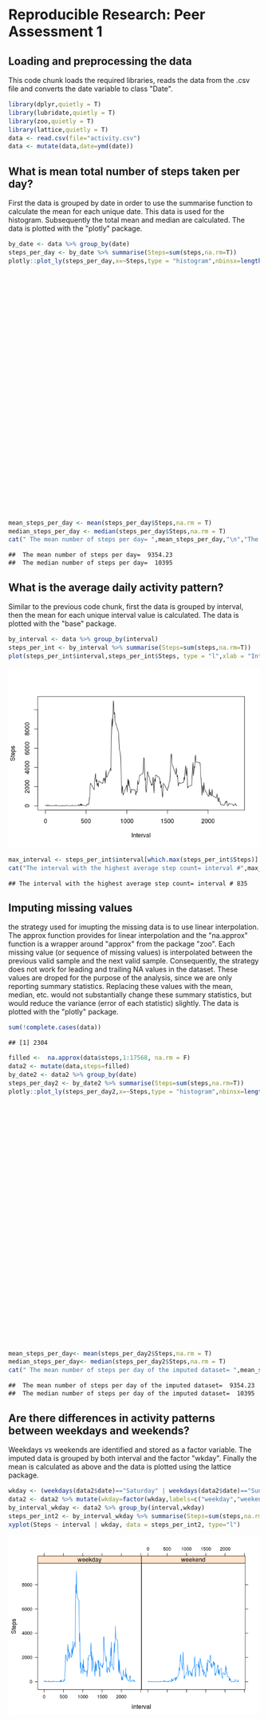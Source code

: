 # Reproducible Research: Peer Assessment 1


## Loading and preprocessing the data
This code chunk loads the required libraries, reads the data from the .csv file and converts the date variable to class "Date".

```r
library(dplyr,quietly = T)
library(lubridate,quietly = T)
library(zoo,quietly = T)
library(lattice,quietly = T)
data <- read.csv(file="activity.csv")
data <- mutate(data,date=ymd(date))
```
## What is mean total number of steps taken per day?
First the data is grouped by date in order to use the summarise function to calculate the mean for each unique date. This data is used for the histogram. Subsequently the total mean and median are calculated. The data is plotted with the "plotly" package.

```r
by_date <- data %>% group_by(date)
steps_per_day <- by_date %>% summarise(Steps=sum(steps,na.rm=T))
plotly::plot_ly(steps_per_day,x=~Steps,type = "histogram",nbinsx=length(steps_per_day$date))
```

<!--html_preserve--><div id="htmlwidget-f152a717caf3d34acfd3" style="width:672px;height:480px;" class="plotly html-widget"></div>
<script type="application/json" data-for="htmlwidget-f152a717caf3d34acfd3">{"x":{"layout":{"margin":{"b":40,"l":60,"t":25,"r":10},"xaxis":{"domain":[0,1],"title":"Steps"},"yaxis":{"domain":[0,1]}},"source":"A","config":{"modeBarButtonsToAdd":[{"name":"Collaborate","icon":{"width":1000,"ascent":500,"descent":-50,"path":"M487 375c7-10 9-23 5-36l-79-259c-3-12-11-23-22-31-11-8-22-12-35-12l-263 0c-15 0-29 5-43 15-13 10-23 23-28 37-5 13-5 25-1 37 0 0 0 3 1 7 1 5 1 8 1 11 0 2 0 4-1 6 0 3-1 5-1 6 1 2 2 4 3 6 1 2 2 4 4 6 2 3 4 5 5 7 5 7 9 16 13 26 4 10 7 19 9 26 0 2 0 5 0 9-1 4-1 6 0 8 0 2 2 5 4 8 3 3 5 5 5 7 4 6 8 15 12 26 4 11 7 19 7 26 1 1 0 4 0 9-1 4-1 7 0 8 1 2 3 5 6 8 4 4 6 6 6 7 4 5 8 13 13 24 4 11 7 20 7 28 1 1 0 4 0 7-1 3-1 6-1 7 0 2 1 4 3 6 1 1 3 4 5 6 2 3 3 5 5 6 1 2 3 5 4 9 2 3 3 7 5 10 1 3 2 6 4 10 2 4 4 7 6 9 2 3 4 5 7 7 3 2 7 3 11 3 3 0 8 0 13-1l0-1c7 2 12 2 14 2l218 0c14 0 25-5 32-16 8-10 10-23 6-37l-79-259c-7-22-13-37-20-43-7-7-19-10-37-10l-248 0c-5 0-9-2-11-5-2-3-2-7 0-12 4-13 18-20 41-20l264 0c5 0 10 2 16 5 5 3 8 6 10 11l85 282c2 5 2 10 2 17 7-3 13-7 17-13z m-304 0c-1-3-1-5 0-7 1-1 3-2 6-2l174 0c2 0 4 1 7 2 2 2 4 4 5 7l6 18c0 3 0 5-1 7-1 1-3 2-6 2l-173 0c-3 0-5-1-8-2-2-2-4-4-4-7z m-24-73c-1-3-1-5 0-7 2-2 3-2 6-2l174 0c2 0 5 0 7 2 3 2 4 4 5 7l6 18c1 2 0 5-1 6-1 2-3 3-5 3l-174 0c-3 0-5-1-7-3-3-1-4-4-5-6z"},"click":"function(gd) { \n        // is this being viewed in RStudio?\n        if (location.search == '?viewer_pane=1') {\n          alert('To learn about plotly for collaboration, visit:\\n https://cpsievert.github.io/plotly_book/plot-ly-for-collaboration.html');\n        } else {\n          window.open('https://cpsievert.github.io/plotly_book/plot-ly-for-collaboration.html', '_blank');\n        }\n      }"}],"modeBarButtonsToRemove":["sendDataToCloud"]},"data":[{"x":[0,126,11352,12116,13294,15420,11015,0,12811,9900,10304,17382,12426,15098,10139,15084,13452,10056,11829,10395,8821,13460,8918,8355,2492,6778,10119,11458,5018,9819,15414,0,10600,10571,0,10439,8334,12883,3219,0,0,12608,10765,7336,0,41,5441,14339,15110,8841,4472,12787,20427,21194,14478,11834,11162,13646,10183,7047,0],"nbinsx":61,"type":"histogram","marker":{"fillcolor":"rgba(31,119,180,1)","color":"rgba(31,119,180,1)","line":{"color":"transparent"}},"xaxis":"x","yaxis":"y"}],"base_url":"https://plot.ly"},"evals":["config.modeBarButtonsToAdd.0.click"],"jsHooks":[]}</script><!--/html_preserve-->

```r
mean_steps_per_day <- mean(steps_per_day$Steps,na.rm = T)
median_steps_per_day <- median(steps_per_day$Steps,na.rm = T)
cat(" The mean number of steps per day= ",mean_steps_per_day,"\n","The median number of steps per day= ",median_steps_per_day,"\n")
```

```
##  The mean number of steps per day=  9354.23 
##  The median number of steps per day=  10395
```
## What is the average daily activity pattern?
Similar to the previous code chunk, first the data is grouped by interval, then the mean for each unique interval value is calculated. The data is plotted with the "base" package.

```r
by_interval <- data %>% group_by(interval)
steps_per_int <- by_interval %>% summarise(Steps=sum(steps,na.rm=T))
plot(steps_per_int$interval,steps_per_int$Steps, type = "l",xlab = "Interval", ylab = "Steps")
```

![](PA1_template_files/figure-html/unnamed-chunk-3-1.png)<!-- -->

```r
max_interval <- steps_per_int$interval[which.max(steps_per_int$Steps)]
cat("The interval with the highest average step count= interval #",max_interval)
```

```
## The interval with the highest average step count= interval # 835
```
## Imputing missing values
the strategy used for imupting the missing data is to use linear interpolation. The approx function provides for linear interpolation and the "na.approx" function is a wrapper around "approx" from the package "zoo". Each missing value (or sequence of missing values) is interpolated between the previous valid sample and the next valid sample. Consequently, the strategy does not work for leading and trailing NA values in the dataset. These values are droped for the purpose of the analysis, since we are only reporting summary statistics. Replacing these values with the mean, median, etc. would not substantially change these summary statistics, but would reduce the variance (error of each statistic) slightly. The data is plotted with the "plotly" package.

```r
sum(!complete.cases(data))
```

```
## [1] 2304
```

```r
filled <-  na.approx(data$steps,1:17568, na.rm = F)
data2 <- mutate(data,steps=filled)
by_date2 <- data2 %>% group_by(date)
steps_per_day2 <- by_date2 %>% summarise(Steps=sum(steps,na.rm=T))
plotly::plot_ly(steps_per_day2,x=~Steps,type = "histogram",nbinsx=length(steps_per_day2$date))
```

<!--html_preserve--><div id="htmlwidget-2b2a7e2f43d0fa1dfa16" style="width:672px;height:480px;" class="plotly html-widget"></div>
<script type="application/json" data-for="htmlwidget-2b2a7e2f43d0fa1dfa16">{"x":{"layout":{"margin":{"b":40,"l":60,"t":25,"r":10},"xaxis":{"domain":[0,1],"title":"Steps"},"yaxis":{"domain":[0,1]}},"source":"A","config":{"modeBarButtonsToAdd":[{"name":"Collaborate","icon":{"width":1000,"ascent":500,"descent":-50,"path":"M487 375c7-10 9-23 5-36l-79-259c-3-12-11-23-22-31-11-8-22-12-35-12l-263 0c-15 0-29 5-43 15-13 10-23 23-28 37-5 13-5 25-1 37 0 0 0 3 1 7 1 5 1 8 1 11 0 2 0 4-1 6 0 3-1 5-1 6 1 2 2 4 3 6 1 2 2 4 4 6 2 3 4 5 5 7 5 7 9 16 13 26 4 10 7 19 9 26 0 2 0 5 0 9-1 4-1 6 0 8 0 2 2 5 4 8 3 3 5 5 5 7 4 6 8 15 12 26 4 11 7 19 7 26 1 1 0 4 0 9-1 4-1 7 0 8 1 2 3 5 6 8 4 4 6 6 6 7 4 5 8 13 13 24 4 11 7 20 7 28 1 1 0 4 0 7-1 3-1 6-1 7 0 2 1 4 3 6 1 1 3 4 5 6 2 3 3 5 5 6 1 2 3 5 4 9 2 3 3 7 5 10 1 3 2 6 4 10 2 4 4 7 6 9 2 3 4 5 7 7 3 2 7 3 11 3 3 0 8 0 13-1l0-1c7 2 12 2 14 2l218 0c14 0 25-5 32-16 8-10 10-23 6-37l-79-259c-7-22-13-37-20-43-7-7-19-10-37-10l-248 0c-5 0-9-2-11-5-2-3-2-7 0-12 4-13 18-20 41-20l264 0c5 0 10 2 16 5 5 3 8 6 10 11l85 282c2 5 2 10 2 17 7-3 13-7 17-13z m-304 0c-1-3-1-5 0-7 1-1 3-2 6-2l174 0c2 0 4 1 7 2 2 2 4 4 5 7l6 18c0 3 0 5-1 7-1 1-3 2-6 2l-173 0c-3 0-5-1-8-2-2-2-4-4-4-7z m-24-73c-1-3-1-5 0-7 2-2 3-2 6-2l174 0c2 0 5 0 7 2 3 2 4 4 5 7l6 18c1 2 0 5-1 6-1 2-3 3-5 3l-174 0c-3 0-5-1-7-3-3-1-4-4-5-6z"},"click":"function(gd) { \n        // is this being viewed in RStudio?\n        if (location.search == '?viewer_pane=1') {\n          alert('To learn about plotly for collaboration, visit:\\n https://cpsievert.github.io/plotly_book/plot-ly-for-collaboration.html');\n        } else {\n          window.open('https://cpsievert.github.io/plotly_book/plot-ly-for-collaboration.html', '_blank');\n        }\n      }"}],"modeBarButtonsToRemove":["sendDataToCloud"]},"data":[{"x":[0,126,11352,12116,13294,15420,11015,0,12811,9900,10304,17382,12426,15098,10139,15084,13452,10056,11829,10395,8821,13460,8918,8355,2492,6778,10119,11458,5018,9819,15414,0,10600,10571,0,10439,8334,12883,3219,0,0,12608,10765,7336,0,41,5441,14339,15110,8841,4472,12787,20427,21194,14478,11834,11162,13646,10183,7047,0],"nbinsx":61,"type":"histogram","marker":{"fillcolor":"rgba(31,119,180,1)","color":"rgba(31,119,180,1)","line":{"color":"transparent"}},"xaxis":"x","yaxis":"y"}],"base_url":"https://plot.ly"},"evals":["config.modeBarButtonsToAdd.0.click"],"jsHooks":[]}</script><!--/html_preserve-->

```r
mean_steps_per_day<- mean(steps_per_day2$Steps,na.rm = T)
median_steps_per_day<- median(steps_per_day2$Steps,na.rm = T)
cat(" The mean number of steps per day of the imputed dataset= ",mean_steps_per_day,"\n","The median number of steps per day of the imputed dataset= ",median_steps_per_day,"\n")
```

```
##  The mean number of steps per day of the imputed dataset=  9354.23 
##  The median number of steps per day of the imputed dataset=  10395
```

## Are there differences in activity patterns between weekdays and weekends?
Weekdays vs weekends are identified and stored as a factor variable. The imputed data is grouped by both interval and the factor "wkday". Finally the mean is calculated as above and the data is plotted using the lattice package.

```r
wkday <- (weekdays(data2$date)=="Saturday" | weekdays(data2$date)=="Sunday")
data2 <- data2 %>% mutate(wkday=factor(wkday,labels=c("weekday","weekend")))
by_interval_wkday <- data2 %>% group_by(interval,wkday)
steps_per_int2 <- by_interval_wkday %>% summarise(Steps=sum(steps,na.rm=T))
xyplot(Steps ~ interval | wkday, data = steps_per_int2, type="l")
```

![](PA1_template_files/figure-html/unnamed-chunk-5-1.png)<!-- -->
